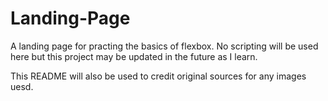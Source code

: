 # Landing-Page
A landing page for practing the basics of flexbox. 
No scripting will be used here but this project may be updated 
in the future as I learn.

This README will also be used to credit
original sources for any images uesd.
